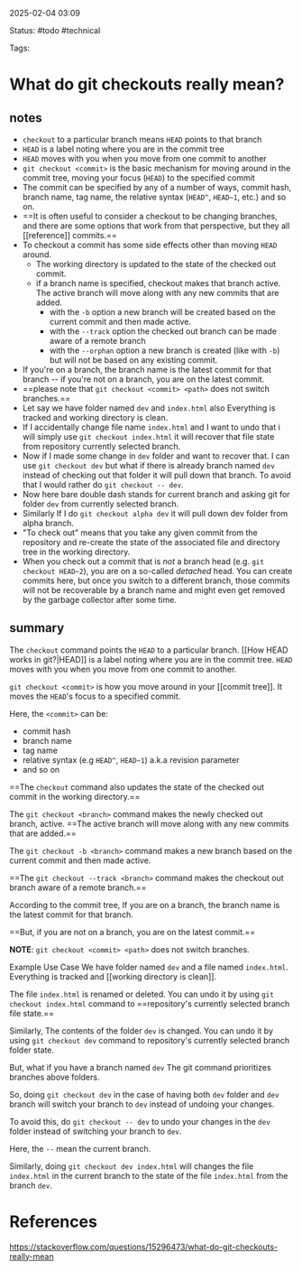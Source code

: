 2025-02-04 03:09

Status: #todo #technical

Tags:

# What do git checkouts really mean?
## notes
- `checkout` to a particular branch means `HEAD` points to that branch
- `HEAD` is a label noting where you are in the commit tree
- `HEAD` moves with you when you move from one commit to another
- `git checkout <commit>` is the basic mechanism for moving around in the commit tree, moving your focus (`HEAD`) to the specified commit
- The commit can be specified by any of a number of ways, commit hash, branch name, tag name, the relative syntax (`HEAD^`, `HEAD~1`, etc.) and so on.
- ==It is often useful to consider a checkout to be changing branches, and there are some options that work from that perspective, but they all [[reference]] commits.==
- To checkout a commit has some side effects other than moving `HEAD` around.
	- The working directory is updated to the state of the checked out commit.
	- if a branch name is specified, checkout makes that branch active. The active branch will move along with any new commits that are added.
	    - with the `-b` option a new branch will be created based on the current commit and then made active.
	    - with the `--track` option the checked out branch can be made aware of a remote branch
	    - with the `--orphan` option a new branch is created (like with `-b`) but will not be based on any existing commit.
- If you're on a branch, the branch name is the latest commit for that branch -- if you're not on a branch, you are on the latest commit.
- ==please note that `git checkout <commit> <path>` does not switch branches.==
- Let say we have folder named `dev` and `index.html` also Everything is tracked and working directory is clean.
- If I accidentally change file name `index.html` and I want to undo that i will simply use `git checkout index.html` it will recover that file state from repository currently selected branch.
- Now if I made some change in `dev` folder and want to recover that. I can use `git checkout dev` but what if there is already branch named `dev` instead of checking out that folder it will pull down that branch. To avoid that I would rather do `git checkout -- dev`.
- Now here bare double dash stands for current branch and asking git for folder `dev` from currently selected branch.
- Similarly If I do `git checkout alpha dev` it will pull down dev folder from alpha branch.
- "To check out" means that you take any given commit from the repository and re-create the state of the associated file and directory tree in the working directory.
- When you check out a commit that is _not_ a branch head (e.g. `git checkout HEAD~2`), you are on a so-called _detached_ head. You can create commits here, but once you switch to a different branch, those commits will not be recoverable by a branch name and might even get removed by the garbage collector after some time.

## summary
The `checkout` command points the `HEAD` to a particular branch. [[How HEAD works in git?|HEAD]] is a label noting where you are in the commit tree. `HEAD` moves with you when you move from one commit to another.

`git checkout <commit>` is how you move around in your [[commit tree]]. It moves the `HEAD`'s focus to a specified commit.

Here, the `<commit>` can be:
- commit hash
- branch name
- tag name
- relative syntax (e.g `HEAD^`, `HEAD~1`) a.k.a revision parameter
- and so on

==The `checkout` command also updates the state of the checked out commit in the working directory.==

The `git checkout <branch>` command makes the newly checked out branch, active. ==The active branch will move along with any new commits that are added.==

The `git checkout -b <branch>` command makes a new branch based on the current commit and then made active.

==The `git checkout --track <branch>` command makes the checkout out branch aware of a remote branch.==

According to the commit tree,
If you are on a branch, the branch name is the latest commit for that branch.

==But, if you are not on a branch, you are on the latest commit.==

**NOTE**: `git checkout <commit> <path>` does not switch branches.

Example Use Case
We have folder named `dev` and a file named `index.html`.
Everything is tracked and [[working directory is clean]].

The file `index.html` is renamed or deleted.
You can undo it by using `git checkout index.html` command to ==repository's currently selected branch file state.==

Similarly, The contents of the folder `dev` is changed.
You can undo it by using `git checkout dev` command to repository's currently selected branch folder state.

But, what if you have a branch named `dev`
The git command prioritizes branches above folders.

So, doing `git checkout dev` in the case of having both `dev` folder and `dev` branch will switch your branch to `dev` instead of undoing your changes.

To avoid this, do `git checkout -- dev` to undo your changes in the `dev` folder instead of switching your branch to `dev`.

Here, the `--` mean the current branch.

Similarly, doing `git checkout dev index.html` will changes the file `index.html` in the current branch to the state of the file `index.html` from the branch `dev`.


# References
https://stackoverflow.com/questions/15296473/what-do-git-checkouts-really-mean